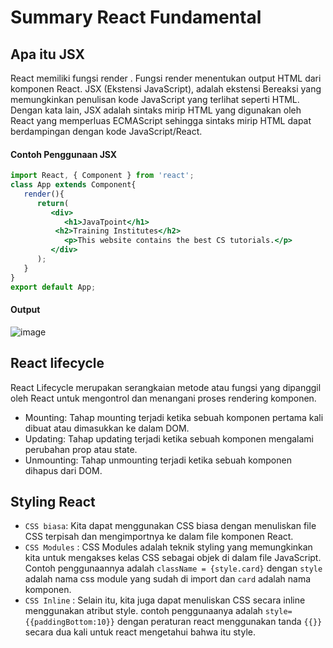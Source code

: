 # Summary React Fundamental

## Apa itu JSX

React memiliki fungsi render . Fungsi render menentukan output HTML dari komponen React. JSX (Ekstensi JavaScript), adalah ekstensi Bereaksi yang memungkinkan penulisan 
kode JavaScript yang terlihat seperti HTML. Dengan kata lain, JSX adalah sintaks mirip HTML yang digunakan oleh React yang memperluas ECMAScript sehingga sintaks mirip 
HTML dapat berdampingan dengan kode JavaScript/React.

#### Contoh Penggunaan JSX

```jsx
import React, { Component } from 'react';  
class App extends Component{  
   render(){  
      return(  
         <div>  
            <h1>JavaTpoint</h1>  
          <h2>Training Institutes</h2>  
            <p>This website contains the best CS tutorials.</p>  
         </div>  
      );  
   }  
}  
export default App;  
```
#### Output
![image](https://user-images.githubusercontent.com/71266163/223425499-1a9d7604-0aa5-4d83-8b88-ebd83edb8cf1.png)


## React lifecycle
React Lifecycle merupakan serangkaian metode atau fungsi yang dipanggil oleh React untuk mengontrol dan menangani proses rendering komponen.

- Mounting: Tahap mounting terjadi ketika sebuah komponen pertama kali dibuat atau dimasukkan ke dalam DOM.
- Updating: Tahap updating terjadi ketika sebuah komponen mengalami perubahan prop atau state.
- Unmounting: Tahap unmounting terjadi ketika sebuah komponen dihapus dari DOM. 

## Styling React 

- `CSS biasa`: Kita dapat menggunakan CSS biasa dengan menuliskan file CSS terpisah dan mengimportnya ke dalam file komponen React.
- `CSS Modules` :  CSS Modules adalah teknik styling yang memungkinkan kita untuk mengakses kelas CSS sebagai objek di dalam file JavaScript. Contoh penggunaannya adalah `className = {style.card}` dengan `style` adalah nama css module yang sudah di import dan `card` adalah nama komponen.
- `CSS Inline` :  Selain itu, kita juga dapat menuliskan CSS secara inline menggunakan atribut style. contoh penggunaanya adalah `style={{paddingBottom:10}}` dengan peraturan react menggunakan tanda `{{}}` secara dua kali untuk react mengetahui bahwa itu style.

